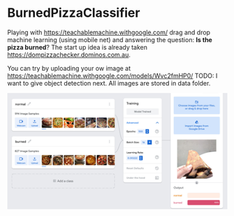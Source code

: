 # BurnedPizzaClassifier
Playing with https://teachablemachine.withgoogle.com/ drag and drop machine learning (using mobile net) and answering the question: **Is the pizza burned**?
The start up idea is already taken https://dompizzachecker.dominos.com.au.

You can try by uploading your ow image at
https://teachablemachine.withgoogle.com/models/Wvc2fmHP0/
TODO: I want to give object detection next.
All images are stored in data folder.


![Alt text](pizza.jpg?raw=true "result")
